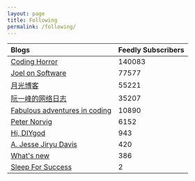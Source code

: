 ```yaml
---
layout: page
title: Following
permalink: /following/
---
```

| Blogs | Feedly Subscribers |
|:--- |:--- |
| [Coding Horror](https://blog.codinghorror.com/) | 140083 |
| [Joel on Software](https://www.joelonsoftware.com) | 77577 |
| [月光博客](https://www.williamlong.info/) | 55221 |
| [阮一峰的网络日志](http://www.ruanyifeng.com/blog/) | 35207 |
| [Fabulous adventures in coding](https://ericlippert.com) | 10890 |
| [Peter Norvig](http://www.norvig.com) | 6152 |
| [Hi, DIYgod](https://diygod.me/) | 943 |
| [A. Jesse Jiryu Davis](https://emptysqua.re/blog/) | 420 |
| [What's new](https://terrytao.wordpress.com) | 386 |
| [Sleep For Success](https://jamesmaas.com) | 2 |
